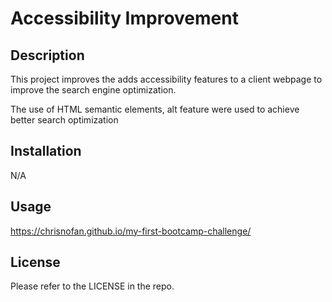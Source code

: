 # Accessibility Improvement

## Description

This project improves the adds accessibility features to a client webpage to improve the search engine optimization.

The use of HTML semantic elements, alt feature were used to achieve better search optimization

## Installation

N/A

## Usage
https://chrisnofan.github.io/my-first-bootcamp-challenge/

## License

Please refer to the LICENSE in the repo.
